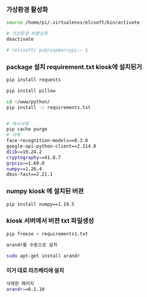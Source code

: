 ### 가상환경 활성화
```bash
source /home/pi/.virtualenvs/elcsoft/bin/activate

# 가상환경 비활성화
deactivate

# (elcsoft) pi@raspberrypi:~ $
```

### package 설치 requirement.txt kiosk에 설치된거
```bash
pip install requests

pip install pillow

cd ~/www/python/
pip install -r requirements.txt


# 캐시삭제
pip cache purge
# 삭제
face-recognition-models==0.3.0
google-api-python-client==2.114.0
dlib==19.24.2
cryptography==41.0.7
grpcio==1.60.0
numpy==1.26.4
dbus-fast==2.21.1
```

### numpy kiosk 에 설치된 버젼
```bash
pip install numpy==1.19.5
```

### kiosk 서버에서 버젼 txt 파일생성
```bash
pip freeze > requirements1.txt

arandr를 수동으로 설치

sudo apt-get install arandr

```

#### 이거 대로 라즈베리에 설치
```bash
삭제한 패키지
arandr==0.1.10
```








